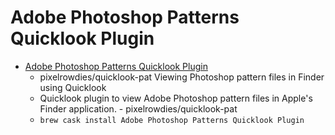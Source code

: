 # Adobe Photoshop Patterns Quicklook Plugin
- [Adobe Photoshop Patterns Quicklook Plugin](https://github.com/pixelrowdies/quicklook-pat)
  -  pixelrowdies/quicklook-pat Viewing Photoshop pattern files in Finder using Quicklook
  - Quicklook plugin to view Adobe Photoshop pattern files in Apple's Finder application. - pixelrowdies/quicklook-pat
  - `brew cask install Adobe Photoshop Patterns Quicklook Plugin`
